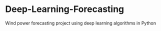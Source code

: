 # Deep-Learning-Forecasting
Wind power forecasting project using deep learning algorithms in Python
